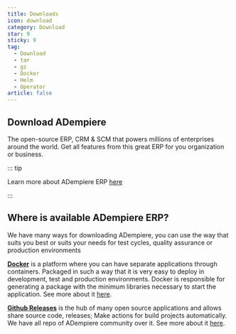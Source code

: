 ```yaml
---
title: Downloads
icon: download
category: Download
star: 9
sticky: 9
tag:
  - Download
  - tar
  - gz
  - Docker
  - Helm
  - Operator
article: false
---
```


## Download ADempiere

The open-source ERP, CRM & SCM that powers millions of enterprises around the world. Get all features from this great ERP for you organization or business.

::: tip

Learn more about ADempiere ERP [here](https://docs.erpya.com/docs/)

:::

## Where is available ADempiere ERP?

We have many ways for downloading ADempiere, you can use the way that suits you best or suits your needs for test cycles, quality assurance or production environments

[**Docker**](https://www.docker.com/) is a platform where you can have separate applications through containers. Packaged in such a way that it is very easy to deploy in development, test and production environments. Docker is responsible for generating a package with the minimum libraries necessary to start the application. See more about it [here](docker.md).

[**Github Releases**](https://github.com/erpya/zk-ui/releases) is the hub of many open source applications and allows share source code, releases; Make actions for build projects automatically. We have all repo of ADempiere community over it. See more about it [here](binary.md).
